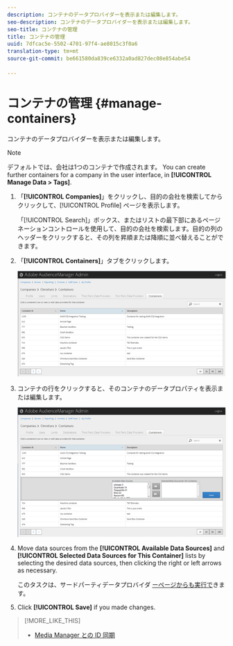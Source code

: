 ```yaml
---
description: コンテナのデータプロバイダーを表示または編集します。
seo-description: コンテナのデータプロバイダーを表示または編集します。
seo-title: コンテナの管理
title: コンテナの管理
uuid: 7dfcac5e-5502-4701-97f4-ae8015c3f0a6
translation-type: tm+mt
source-git-commit: be661580da839ce6332a0ad827dec08e854abe54

---
```



# コンテナの管理 {#manage-containers}

コンテナのデータプロバイダーを表示または編集します。

<!-- t_containers.xml -->

>[!NOTE]
>
>デフォルトでは、会社は1つのコンテナで作成されます。 You can create further containers for a company in the user interface, in **[!UICONTROL Manage Data > Tags]**.

1. 「**[!UICONTROL Companies]**」をクリックし、目的の会社を検索してからクリックして、[!UICONTROL Profile] ページを表示します。

   「[!UICONTROL Search]」ボックス、またはリストの最下部にあるページネーションコントロールを使用して、目的の会社を検索します。目的の列のヘッダーをクリックすると、その列を昇順または降順に並べ替えることができます。

1. 「**[!UICONTROL Containers]**」タブをクリックします。

   ![](assets/containers.png)

1. コンテナの行をクリックすると、そのコンテナのデータプロパティを表示または編集します。

   ![手順の結果](assets/containers_edit.png)

1. Move data sources from the **[!UICONTROL Available Data Sources]** and **[!UICONTROL Selected Data Sources for This Container]** lists by selecting the desired data sources, then clicking the right or left arrows as necessary.

   このタスクは、サードパーティデータプロバイダ [ーページからも実行で](../companies/admin-third-party-providers.md#task_E942DD674D794BA6B8EFD52FD866E689)きます。

1. Click **[!UICONTROL Save]** if you made changes.

>[!MORE_LIKE_THIS]
>
>* [Media Manager との ID 同期](../companies/admin-amo-sync.md#concept_2B5537233DAA4860B3503B344F937D83)

